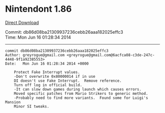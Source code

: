 # Nintendont 1.86
[Direct Download](./Nintendont.zip)

Commit: db86d08ba21309937236cebb26aaa182025effc3  
Time: Mon Jun 16 01:28:34 2014   

-----

```
commit db86d08ba21309937236cebb26aaa182025effc3
Author: greyrogue@gmail.com <greyrogue@gmail.com@6acfca08-c3de-247c-4448-9f1a92385553>
Date:   Mon Jun 16 01:28:34 2014 +0000

    Protect Fake Interrupt values.
    -Don't overwrite 0x80000014 if in use
    DI doesn't use Fake Interrupt.  Remove reference.
    Turn off log in official build.
    -It can slow down games during launch which causes errors.
    Moved specific patches from Mario Strikers to generic method.
    -Probably need to find more variants.  Found some for Luigi's Mansion
    Minor SI tweaks.
```
